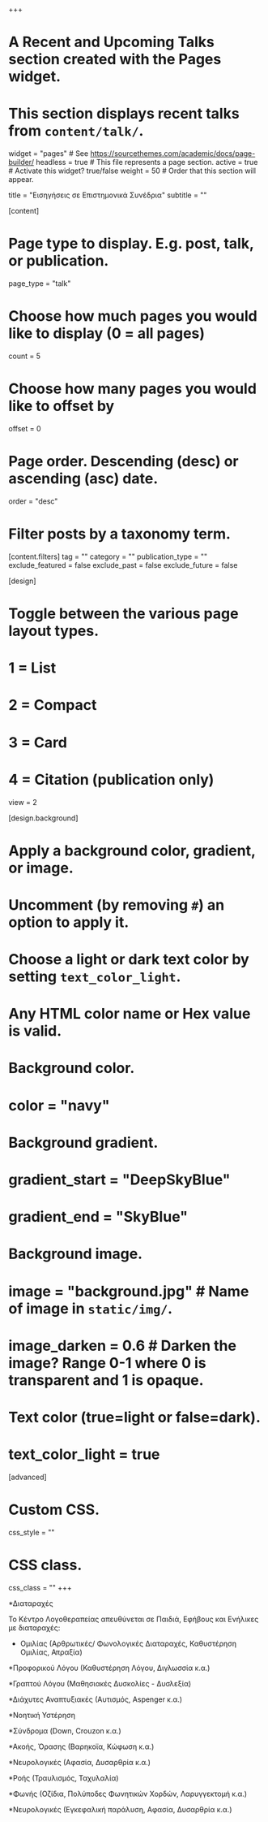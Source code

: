 +++
# A Recent and Upcoming Talks section created with the Pages widget.
# This section displays recent talks from `content/talk/`.

widget = "pages"  # See https://sourcethemes.com/academic/docs/page-builder/
headless = true  # This file represents a page section.
active = true  # Activate this widget? true/false
weight = 50  # Order that this section will appear.

title = "Εισηγήσεις σε Επιστημονικά Συνέδρια"
subtitle = ""

[content]
  # Page type to display. E.g. post, talk, or publication.
  page_type = "talk"
  
  # Choose how much pages you would like to display (0 = all pages)
  count = 5
  
  # Choose how many pages you would like to offset by
  offset = 0

  # Page order. Descending (desc) or ascending (asc) date.
  order = "desc"

  # Filter posts by a taxonomy term.
  [content.filters]
    tag = ""
    category = ""
    publication_type = ""
    exclude_featured = false
    exclude_past = false
    exclude_future = false
    
[design]
  # Toggle between the various page layout types.
  #   1 = List
  #   2 = Compact
  #   3 = Card
  #   4 = Citation (publication only)
  view = 2
  
[design.background]
  # Apply a background color, gradient, or image.
  #   Uncomment (by removing `#`) an option to apply it.
  #   Choose a light or dark text color by setting `text_color_light`.
  #   Any HTML color name or Hex value is valid.

  # Background color.
  # color = "navy"
  
  # Background gradient.
  # gradient_start = "DeepSkyBlue"
  # gradient_end = "SkyBlue"
  
  # Background image.
  # image = "background.jpg"  # Name of image in `static/img/`.
  # image_darken = 0.6  # Darken the image? Range 0-1 where 0 is transparent and 1 is opaque.

  # Text color (true=light or false=dark).
  # text_color_light = true  
  
[advanced]
 # Custom CSS. 
 css_style = ""
 
 # CSS class.
 css_class = ""
+++

*Διαταραχές

Το Κέντρο Λογοθεραπείας απευθύνεται σε Παιδιά, Εφήβους και Ενήλικες με διαταραχές: 

* Ομιλίας (Αρθρωτικές/ Φωνολογικές Διαταραχές, Καθυστέρηση Ομιλίας, Απραξία)

*Προφορικού Λόγου (Καθυστέρηση Λόγου, Διγλωσσία κ.α.)

*Γραπτού Λόγου (Μαθησιακές Δυσκολίες - Δυσλεξία)

*Διάχυτες Αναπτυξιακές (Αυτισμός, Aspenger κ.α.)

*Νοητική Υστέρηση

*Σύνδρομα (Down, Crouzon κ.α.)

*Ακοής, Όρασης (Βαρηκοϊα, Κώφωση κ.α.)

*Νευρολογικές (Αφασία, Δυσαρθρία κ.α.)

*Ροής (Τραυλισμός, Ταχυλαλία)

*Φωνής (Οζίδια, Πολύποδες Φωνητικών Χορδών, Λαρυγγεκτομή κ.α.)

*Νευρολογικές (Εγκεφαλική παράλυση, Αφασία, Δυσαρθρία κ.α.)

